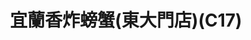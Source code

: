 ---
title: "宜蘭香炸螃蟹(東大門店)(C17)"
description: "宜蘭香炸螃蟹(東大門店)(C17)"
layout: shop
keywords:
  - 美食競賽
  - 台灣美食
  - 美食精選
datePublished: "2025-06-30"
dateModified: "2025-07-04"
city: "花蓮縣"
district: "花蓮市"
address: "花蓮縣花蓮市中山路38號C17"
phone: "0975333282"
geo: "23.973079728771175, 121.61223292894208"
google_map: "https://maps.app.goo.gl/Emif3Ufww9iNaMKr7"
footinder: "https://footinder.com.tw/%E8%8A%B1%E8%93%AE%E7%B8%A3%E8%8A%B1%E8%93%AE%E5%B8%82/164553/"
official: "https://www.facebook.com/p/%E8%8A%B1%E8%93%AE-%E5%AE%9C%E8%98%AD%E9%A6%99%E7%82%B8%E8%9E%83%E8%9F%B9-%E6%9D%B1%E5%A4%A7%E9%96%80%E5%BA%97%E6%85%B6%E8%B1%90%E5%BA%97-100063555711992/"
award:
  - name: "夜市王"
    year: "2024"
    entries:
      - nightMarket: "東大門夜市"
        food_type: "雞排"
        rank: "第二名"

---
